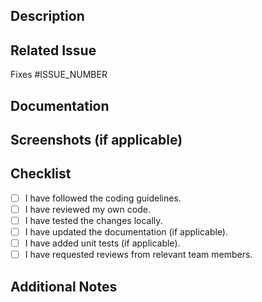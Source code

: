 <!-- Please refer to our contributing documentation for any questions on submitting a pull request, or let us know here if you need any help: https://github.com/Endava/BEEQ/blob/main/CONTRIBUTING.md -->

## Description
<!-- Please describe the behavior or changes that are being added by this PR. -->

## Related Issue
<!-- If this PR is related to an existing issue, link it here. -->

Fixes #ISSUE_NUMBER

## Documentation

<!-- If this PR includes changes to the documentation, please describe the changes here. -->

## Screenshots (if applicable)
<!-- Please provide screenshots or images to demonstrate the changes visually. -->

## Checklist
<!-- Please review the following checklist and make sure all of the items are addressed. -->

- [ ] I have followed the coding guidelines.
- [ ] I have reviewed my own code.
- [ ] I have tested the changes locally.
- [ ] I have updated the documentation (if applicable).
- [ ] I have added unit tests (if applicable).
- [ ] I have requested reviews from relevant team members.

## Additional Notes
<!-- Any additional information or context that reviewers should be aware of. -->
